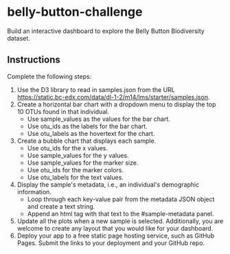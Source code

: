 # belly-button-challenge
Build an interactive dashboard to explore the Belly Button Biodiversity dataset.

## Instructions
Complete the following steps:
1. Use the D3 library to read in samples.json from the URL https://static.bc-edx.com/data/dl-1-2/m14/lms/starter/samples.json.
2. Create a horizontal bar chart with a dropdown menu to display the top 10 OTUs found in that individual.
    * Use sample_values as the values for the bar chart.
    * Use otu_ids as the labels for the bar chart.
    * Use otu_labels as the hovertext for the chart.
3. Create a bubble chart that displays each sample.
    * Use otu_ids for the x values.
    * Use sample_values for the y values.
    * Use sample_values for the marker size.
    * Use otu_ids for the marker colors.
    * Use otu_labels for the text values.
4. Display the sample's metadata, i.e., an individual's demographic information.
    * Loop through each key-value pair from the metadata JSON object and create a text string.
    * Append an html tag with that text to the #sample-metadata panel.
6. Update all the plots when a new sample is selected. Additionally, you are welcome to create any layout that you would like for your dashboard.
7. Deploy your app to a free static page hosting service, such as GitHub Pages. Submit the links to your deployment and your GitHub repo.

